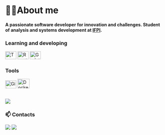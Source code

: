 # 👨‍💻About me
  #### A passionate software developer for innovation and challenges. Student of analysis and systems development at [IFPI](https://github.com/kawasousa/IFPI-ADS).
<div>
  
  ### Learning and developing
  <img alt="Typescript" height="25" width="35" src="https://cdn.jsdelivr.net/gh/devicons/devicon@latest/icons/typescript/typescript-original.svg" />
  <img alt="React" height="25" width="35" src="https://cdn.jsdelivr.net/gh/devicons/devicon@latest/icons/react/react-original.svg" />
  <img alt="Godot" height="25" width="35" src="https://cdn.jsdelivr.net/gh/devicons/devicon@latest/icons/godot/godot-original.svg" />
  
  ### Tools
  <img alt="Git" height="25" width="35" src="https://cdn.jsdelivr.net/gh/devicons/devicon@latest/icons/git/git-original.svg" />
  <img alt="Docker" height="30" width="38" src="https://cdn.jsdelivr.net/gh/devicons/devicon@latest/icons/docker/docker-plain.svg" />        

<div>
  
  ##
  <img align="top" src="https://github-readme-stats.vercel.app/api?username=kawasousa&theme=gotham&hide_rank=true&hide=contribs,issues,stars,prs&show_icons=true" />
</div>
<div>
  
  ### 📫 Contacts
  <a href = "mailto:kawasousa3@gmail.com"><img src="https://img.shields.io/badge/-Gmail-%23333?style=for-the-badge&logo=gmail&logoColor=white" target="_blank"></a>
  <a href="https://www.linkedin.com/in/kaw%C3%A3-sousa-de-lima-957505242?utm_source=share&utm_campaign=share_via&utm_content=profile&utm_medium=android_app" target="_blank"><img src="https://img.shields.io/badge/-LinkedIn-%230077B5?style=for-the-badge&logo=linkedin&logoColor=white" target="_blank"></a> 
</div>
